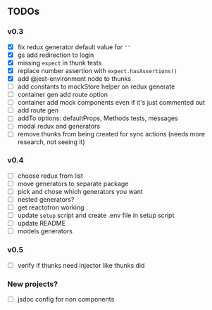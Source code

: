 ## TODOs

### v0.3
 - [x] fix redux generator default value for `''`
 - [x] gs add redirection to login
 - [x] missing `expect` in thunk tests
 - [x] replace number assertion with `expect.hasAssertions()`
 - [x] add @jest-environment node to thunks
 - [ ] add constants to mockStore helper on redux generate
 - [ ] container gen add route option
 - [ ] container add mock components even if it's just commented out 
 - [ ] add route gen
 - [ ] addTo options: defaultProps, Methods tests, messages
 - [ ] modal redux and generators
 - [ ] remove thunks from being created for sync actions (needs more research, not seeing it)

### v0.4
 - [ ] choose redux from list
 - [ ] move generators to separate package
 - [ ] pick and chose which generators you want
 - [ ] nested generators? 
 - [ ] get reactotron working
 - [ ] update `setup` script and create .env file in setup script
 - [ ] update README
 - [ ] models generators
 
### v0.5
 - [ ] verify if thunks need injector like thunks did

### New projects?
 - [ ] jsdoc config for non components
